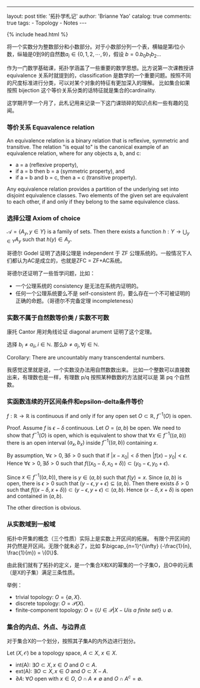 ---
layout: post
title: '拓扑学札记'
author: 'Brianne Yao'
catalog: true
comments: true
tags:
    - Topology
    - Notes
​---  
  
{% include head.html %}
  
将一个实数分为整数部分和小数部分。对于小数部分列一个表，横轴是第$i$位小数，纵轴是0到9的自然数$a_{i}\in\{0, 1, 2, \cdots, 9\}$，假设 $b=0. b_{0} b_{1} b_{2} ...$ 


作为一门数学基础课，拓扑学涵盖了一些重要的数学思想。比方说第一次课教授讲 equivalence 关系时就提到的，classification 是数学的一个重要问题。按照不同的尺度标准进行分类，可以对某个对象的特征有更加深入的理解。
比如集合如果按照 bijection 这个等价关系分类的话特征就是集合的cardinality. 

这学期开学一个月了，此札记用来记录一下这门课琐碎的知识点和一些有趣的见闻。

### 等价关系 Equavalence relation

An equivalence relation is a binary relation that is reflexive, symmetric and transitive. The relation "is equal to" is the canonical example of an equivalence relation, where for any objects a, b, and c:

 - a = a (reflexive property),
 - if a = b then b = a (symmetric property), and
 - if a = b and b = c, then a = c (transitive property).

Any equivalence relation provides a partition of the underlying set into disjoint equivalence classes. Two elements of the given set are equivalent to each other, if and only if they belong to the same equivalence class.


### 选择公理 Axiom of choice

$\mathcal{A} = \{A_{y}, y\in Y\}$ is a family of sets. 
Then there exists a function $h: Y \to \bigcup_{y\in Y} A_{y}$ such that $h(y)\in A_{y}$. 

哥德尔 Godel 证明了选择公理是 independent 于 ZF 公理系统的。一般情况下人们都认为AC是成立的，也就是ZFC = ZF+AC系统。

哥德尔还证明了一些哲学问题，比如：
 - 一个公理系统的 consistency 是无法在系统内证明的。
 - 任何一个公理系统要么不是 self-consistent 的，要么存在一个不可被证明的正确的命题。（哥德尔不完备定理 incompleteness）


### 实数不属于自然数等价类 / 实数不可数

康托 Cantor 用对角线论证 diagonal arument 证明了这个定理。

选择 $b_{i}\ne a_{ii}, i\in \mathbb{N}$. 那么$b \ne a_j, \forall j\in\mathbb{N}$.

Corollary: There are uncountably many transcendental numbers. 

我感觉这里就是说，一个实数没办法用自然数数出来。
比如一个整数可以直接数出来，有理数也是一样，有理数 p/q 按照某种数数的方法就可以是 第 pq 个自然数。

### 实函数连续的开区间条件和epsilon-delta条件等价

$f: \mathbb{R} \to \mathbb{R}$ is continuous if and only if 
for any open set $O\subset \mathbb{R}$, $f^{-1}(O)$ is open. 

Proof. 
Assume $f$ is $\epsilon-\delta$ continuous. Let $O=(a,b)$ be open. We need to show that $f^{-1}(O)$ is open, which is equivalent to show that $\forall x\in f^{-1}((a, b))$ there is an open interval $(a_{x}, b_{x})$ inside $f^{-1}((a,b))$ containing $x$. 

By assumption, $\forall \epsilon >0, \exists \delta >0$ such that if $|x-x_{0}|<\delta$ then $|f(x)-y_{0}|<\epsilon$. 
Hence $\forall \epsilon >0, \exists \delta >0$ such that $f((x_{0}-\delta, x_{0}+\delta)) \subset (y_{0}-\epsilon, y_{0}+\epsilon)$. 

Since $x\in f^{-1}((a,b))$, there is $y\in (a, b)$ such that $f(y) = x$. Since $(a,b)$ is open, there is $\epsilon>0$ such that $(y-\epsilon, y+\epsilon) \subseteq (a, b)$. Then there exists $\delta>0$ such that $f((x-\delta, x+\delta))\subset (y-\epsilon, y+\epsilon)\subset (a, b)$. Hence $(x-\delta, x+\delta)$ is open and contained in $(a, b)$.  

The other direction is obvious. 

### 从实数域到一般域

拓扑中开集的概念（三个性质）实际上是实数上开区间的拓展。
有限个开区间的并仍然是开区间。无限个就未必了，比如 $\bigcap_{n=1}^{\infty} (-\frac{1}{n}, \frac{1}{m}) = \{0\}$.

由此我们就有了拓扑的定义，是一个集合X和X的幂集的一个子集O，且O中的元素（是X的子集）满足三条性质。

举例：
 - trivial topology: $O=\{\emptyset, X\}$. 
 - discrete topology: $O=\mathcal{P}(X)$. 
 - finite-component topology: $O=\{U\in \mathcal{P}|X-U \textit{is a finite set}\} \cup \emptyset$. 

### 集合的内点、外点、与边界点

对于集合X的一个划分，按照其子集A的内外边进行划分。

Let $(X, \mathcal{O})$ be a topology space, $A\subset X$, $x\in X$. 
 - int(A): $\exists O\subset X, x\in O$ and $O\subset A$.
 - ext(A): $\exists O\subset X, x\in O$ and $O\subset X-A$. 
 - $\partial A$: $\forall O$ open with $x\in O$, $O\cap A \ne \emptyset$ and $O\cap A^{c} = \emptyset$. 

